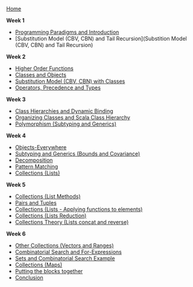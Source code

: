 [Home](https://github.com/rohitvg/scala-principles-1/wiki)

**Week 1**

* [Programming Paradigms and Introduction](https://github.com/rohitvg/scala-principles-1/wiki/Programming-Paradigms-and-Introduction)
* [Substitution Model (CBV, CBN) and Tail Recursion](Substition Model (CBV, CBN) and Tail Recursion)

**Week 2**

* [Higher Order Functions](https://github.com/rohitvg/scala-principles-1/wiki/Higher-Order-Functions)
* [Classes and Objects](https://github.com/rohitvg/scala-principles-1/wiki/Classes-and-Objects)
* [Substitution Model (CBV, CBN) with Classes](https://github.com/rohitvg/scala-principles-1/wiki/Substitution-Model-(CBV,-CBN)-with-Classes)
* [Operators, Precedence and Types](https://github.com/rohitvg/scala-principles-1/wiki/Operators,-Precedence-and-Type)

**Week 3**

* [Class Hierarchies and Dynamic Binding](https://github.com/rohitvg/scala-principles-1/wiki/Class-Hierarchies-and-Dynamic-Binding)
* [Organizing Classes and Scala Class Hierarchy](https://github.com/rohitvg/scala-principles-1/wiki/Organizing-Classes-and-Scala-Class-Hierarchy)
* [Polymorphism (Subtyping and Generics)](https://github.com/rohitvg/scala-principles-1/wiki/Polymorphism-(-Subtyping-and-Generics-))

**Week 4**

* [Objects-Everywhere](https://github.com/rohitvg/scala-principles-1/wiki/Objects-Everywhere)
* [Subtyping and Generics (Bounds and Covariance)](https://github.com/rohitvg/scala-principles-1/wiki/Subtyping-and-Generics-(Bounds-and-Covariance))
* [Decomposition](https://github.com/rohitvg/scala-principles-1/wiki/Decomposition)
* [Pattern Matching](https://github.com/rohitvg/scala-principles-1/wiki/Pattern-Matching)
* [Collections (Lists)](https://github.com/rohitvg/scala-principles-1/wiki/Collections-(Lists))

**Week 5**

* [Collections (List Methods)](https://github.com/rohitvg/scala-principles-1/wiki/Collections-(List-Methods))
* [Pairs and Tuples](https://github.com/rohitvg/scala-principles-1/wiki/Collections-(Pairs-and-Tuples))
* [Collections (Lists - Applying functions to elements)](https://github.com/rohitvg/scala-principles-1/wiki/Collections-(Lists---Applying-functions-to-elements))
* [Collections (Lists Reduction)](https://github.com/rohitvg/scala-principles-1/wiki/Collections-(Lists-Reduction))
* [Collections Theory (Lists concat and reverse)](https://github.com/rohitvg/scala-principles-1/wiki/Collections-Theory-(Lists-concat-and-reverse))

**Week 6**

* [Other Collections (Vectors and Ranges)](https://github.com/rohitvg/scala-principles-1/wiki/Collections-(Vectors-and-Ranges))
* [Combinatorial Search and For-Expressions](https://github.com/rohitvg/scala-principles-1/wiki/Combinatorial-Search-and-For-Expressions)
* [Sets and Combinatorial Search Example](https://github.com/rohitvg/scala-principles-1/wiki/Sets-and-Combinatorial-Search-Example)
* [Collections (Maps)](https://github.com/rohitvg/scala-principles-1/wiki/Collections-(Maps))
* [Putting the blocks together]()
* [Conclusion]()